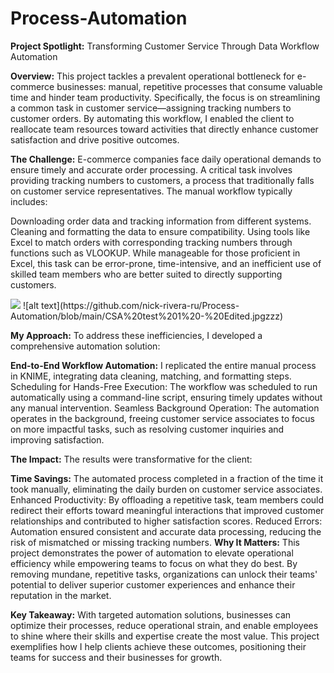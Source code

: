 # Process-Automation
**Project Spotlight:** Transforming Customer Service Through Data Workflow Automation

**Overview:**
This project tackles a prevalent operational bottleneck for e-commerce businesses: manual, repetitive processes that consume valuable time and hinder team productivity. Specifically, the focus is on streamlining a common task in customer service—assigning tracking numbers to customer orders. By automating this workflow, I enabled the client to reallocate team resources toward activities that directly enhance customer satisfaction and drive positive outcomes.

**The Challenge:**
E-commerce companies face daily operational demands to ensure timely and accurate order processing. A critical task involves providing tracking numbers to customers, a process that traditionally falls on customer service representatives. The manual workflow typically includes:

Downloading order data and tracking information from different systems.
Cleaning and formatting the data to ensure compatibility.
Using tools like Excel to match orders with corresponding tracking numbers through functions such as VLOOKUP.
While manageable for those proficient in Excel, this task can be error-prone, time-intensive, and an inefficient use of skilled team members who are better suited to directly supporting customers.

<img src=“https://github.com/nick-rivera-ru/Process-Automation/blob/main/CSA%20test%201%20-%20Edited.jpg” width=“450” height=“450”>
![alt text](https://github.com/nick-rivera-ru/Process-Automation/blob/main/CSA%20test%201%20-%20Edited.jpgzzz)

**My Approach:**
To address these inefficiencies, I developed a comprehensive automation solution:

**End-to-End Workflow Automation:** I replicated the entire manual process in KNIME, integrating data cleaning, matching, and formatting steps.
Scheduling for Hands-Free Execution: The workflow was scheduled to run automatically using a command-line script, ensuring timely updates without any manual intervention.
Seamless Background Operation: The automation operates in the background, freeing customer service associates to focus on more impactful tasks, such as resolving customer inquiries and improving satisfaction.

**The Impact:**
The results were transformative for the client:

**Time Savings:** The automated process completed in a fraction of the time it took manually, eliminating the daily burden on customer service associates.
Enhanced Productivity: By offloading a repetitive task, team members could redirect their efforts toward meaningful interactions that improved customer relationships and contributed to higher satisfaction scores.
Reduced Errors: Automation ensured consistent and accurate data processing, reducing the risk of mismatched or missing tracking numbers.
**Why It Matters:**
This project demonstrates the power of automation to elevate operational efficiency while empowering teams to focus on what they do best. By removing mundane, repetitive tasks, organizations can unlock their teams' potential to deliver superior customer experiences and enhance their reputation in the market.

**Key Takeaway:**
With targeted automation solutions, businesses can optimize their processes, reduce operational strain, and enable employees to shine where their skills and expertise create the most value. This project exemplifies how I help clients achieve these outcomes, positioning their teams for success and their businesses for growth.
